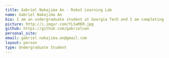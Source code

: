 ```yaml
---
title: Gabriel Nakajima An - Robot Learning Lab
name: Gabriel Nakajima An
bio: I am an undergraduate student at Georgia Tech and I am completing a B.S. in Computer Science with a focus in Intelligence and Theory. I love building things and working on AI and ML projects.
picture: http://i.imgur.com/YLSaRKR.jpg
github: https://github.com/gabrielnan
personal_site: 
email: gabriel.nakajima.an@gmail.com
layout: person
type: Undergraduate Student
---
```

